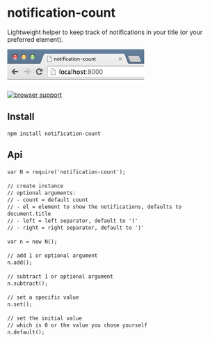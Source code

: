 # notification-count

Lightweight helper to keep track of notifications in your title (or your preferred element).

![visual](visual.gif)

[![browser support](https://ci.testling.com/anthonyringoet/notification-count.png)
](https://ci.testling.com/anthonyringoet/notification-count)

## Install

```
npm install notification-count
```

## Api
```
var N = require('notification-count');

// create instance
// optional arguments:
// - count = default count
// - el = element to show the notifications, defaults to document.title
// - left = left separator, default to '('
// - right = right separator, default to ')'

var n = new N();

// add 1 or optional argument
n.add();

// subtract 1 or optional argument
n.subtract();

// set a specific value
n.set();

// set the initial value
// which is 0 or the value you chose yourself
n.default();
```